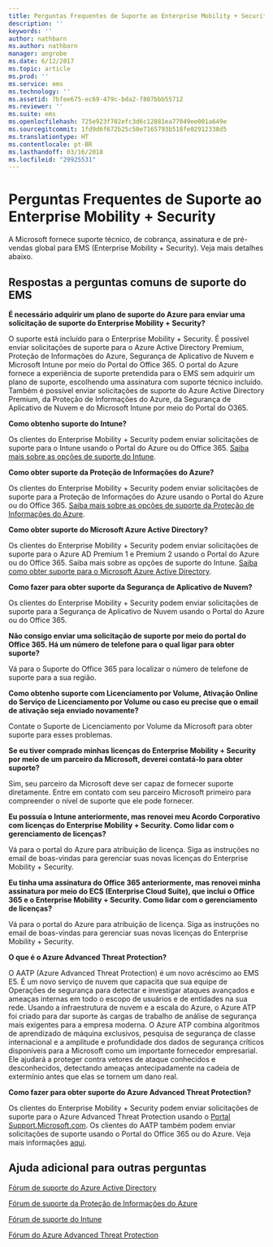 ```yaml
---
title: Perguntas Frequentes de Suporte ao Enterprise Mobility + Security
description: ''
keywords: ''
author: nathbarn
ms.author: nathbarn
manager: angrobe
ms.date: 6/12/2017
ms.topic: article
ms.prod: ''
ms.service: ems
ms.technology: ''
ms.assetid: 7bfee675-ec69-479c-bda2-f807bbb55712
ms.reviewer: ''
ms.suite: ems
ms.openlocfilehash: 725e923f702efc3d6c12881ea77049ee001a649e
ms.sourcegitcommit: 1fd9d6f672b25c50e7165793b518fe02912338d5
ms.translationtype: HT
ms.contentlocale: pt-BR
ms.lasthandoff: 03/16/2018
ms.locfileid: "29925531"
---
```

# <a name="enterprise-mobility--security-support-faqs"></a>Perguntas Frequentes de Suporte ao Enterprise Mobility + Security
A Microsoft fornece suporte técnico, de cobrança, assinatura e de pré-vendas global para EMS (Enterprise Mobility + Security).  Veja mais detalhes abaixo.

## <a name="answers-to-common-ems-support-questions"></a>Respostas a perguntas comuns de suporte do EMS

**É necessário adquirir um plano de suporte do Azure para enviar uma solicitação de suporte do Enterprise Mobility + Security?**

O suporte está incluído para o Enterprise Mobility + Security. É possível enviar solicitações de suporte para o Azure Active Directory Premium, Proteção de Informações do Azure, Segurança de Aplicativo de Nuvem e Microsoft Intune por meio do Portal do Office 365. O portal do Azure fornece a experiência de suporte pretendida para o EMS sem adquirir um plano de suporte, escolhendo uma assinatura com suporte técnico incluído. Também é possível enviar solicitações de suporte do Azure Active Directory Premium, da Proteção de Informações do Azure, da Segurança de Aplicativo de Nuvem e do Microsoft Intune por meio do Portal do O365.

**Como obtenho suporte do Intune?**

Os clientes do Enterprise Mobility + Security podem enviar solicitações de suporte para o Intune usando o Portal do Azure ou do Office 365. [Saiba mais sobre as opções de suporte do Intune](https://docs.microsoft.com/intune/get-support).

**Como obter suporte da Proteção de Informações do Azure?**

Os clientes do Enterprise Mobility + Security podem enviar solicitações de suporte para a Proteção de Informações do Azure usando o Portal do Azure ou do Office 365. [Saiba mais sobre as opções de suporte da Proteção de Informações do Azure](https://docs.microsoft.com/information-protection/get-started/information-support#to-contact-microsoft-support).

**Como obter suporte do Microsoft Azure Active Directory?**

Os clientes do Enterprise Mobility + Security podem enviar solicitações de suporte para o Azure AD Premium 1 e Premium 2 usando o Portal do Azure ou do Office 365. Saiba mais sobre as opções de suporte do Intune. [Saiba como obter suporte para o Microsoft Azure Active Directory](https://docs.microsoft.com/azure/active-directory/active-directory-troubleshooting-support-howto).

**Como fazer para obter suporte da Segurança de Aplicativo de Nuvem?**

Os clientes do Enterprise Mobility + Security podem enviar solicitações de suporte para a Segurança de Aplicativo de Nuvem usando o Portal do Azure ou do Office 365. 

**Não consigo enviar uma solicitação de suporte por meio do portal do Office 365. Há um número de telefone para o qual ligar para obter suporte?**

Vá para o Suporte do Office 365 para localizar o número de telefone de suporte para a sua região.

**Como obtenho suporte com Licenciamento por Volume, Ativação Online do Serviço de Licenciamento por Volume ou caso eu precise que o email de ativação seja enviado novamente?**

Contate o Suporte de Licenciamento por Volume da Microsoft para obter suporte para esses problemas.

 **Se eu tiver comprado minhas licenças do Enterprise Mobility + Security por meio de um parceiro da Microsoft, deverei contatá-lo para obter suporte?**

Sim, seu parceiro da Microsoft deve ser capaz de fornecer suporte diretamente. Entre em contato com seu parceiro Microsoft primeiro para compreender o nível de suporte que ele pode fornecer.

**Eu possuía o Intune anteriormente, mas renovei meu Acordo Corporativo com licenças do Enterprise Mobility + Security. Como lidar com o gerenciamento de licenças?**

Vá para o portal do Azure para atribuição de licença. Siga as instruções no email de boas-vindas para gerenciar suas novas licenças do Enterprise Mobility + Security.

**Eu tinha uma assinatura do Office 365 anteriormente, mas renovei minha assinatura por meio do ECS (Enterprise Cloud Suite), que inclui o Office 365 e o Enterprise Mobility + Security. Como lidar com o gerenciamento de licenças?**

Vá para o portal do Azure para atribuição de licença. Siga as instruções no email de boas-vindas para gerenciar suas novas licenças do Enterprise Mobility + Security.

**O que é o Azure Advanced Threat Protection?**

O AATP (Azure Advanced Threat Protection) é um novo acréscimo ao EMS E5. É um novo serviço de nuvem que capacita que sua equipe de Operações de segurança para detectar e investigar ataques avançados e ameaças internas em todo o escopo de usuários e de entidades na sua rede. Usando a infraestrutura de nuvem e a escala do Azure, o Azure ATP foi criado para dar suporte às cargas de trabalho de análise de segurança mais exigentes para a empresa moderna. O Azure ATP combina algoritmos de aprendizado de máquina exclusivos, pesquisa de segurança de classe internacional e a amplitude e profundidade dos dados de segurança críticos disponíveis para a Microsoft como um importante fornecedor empresarial. Ele ajudará a proteger contra vetores de ataque conhecidos e desconhecidos, detectando ameaças antecipadamente na cadeia de extermínio antes que elas se tornem um dano real.

**Como fazer para obter suporte do Azure Advanced Threat Protection?**

Os clientes do Enterprise Mobility + Security podem enviar solicitações de suporte para o Azure Advanced Threat Protection usando o [Portal Support.Microsoft.com](htpps://support.microsoft.com). Os clientes do AATP também podem enviar solicitações de suporte usando o Portal do Office 365 ou do Azure.  Veja mais informações [aqui](https://techcommunity.microsoft.com/t5/Azure-Advanced-Threat-Protection/bd-p/AzureAdvancedThreatProtection).

## <a name="additional-help-for-other-questions"></a>Ajuda adicional para outras perguntas
[Fórum de suporte do Azure Active Directory](https://social.msdn.microsoft.com/forums/home?forum=windowsazuread)

[Fórum de suporte da Proteção de Informações do Azure](http://www.yammer.com/AskIPTeam)

[Fórum de suporte do Intune](https://social.technet.microsoft.com/forums/windows/home?category=microsoftintune)

[Fórum do Azure Advanced Threat Protection](https://techcommunity.microsoft.com/t5/Azure-Advanced-Threat-Protection/bd-p/AzureAdvancedThreatProtection)
